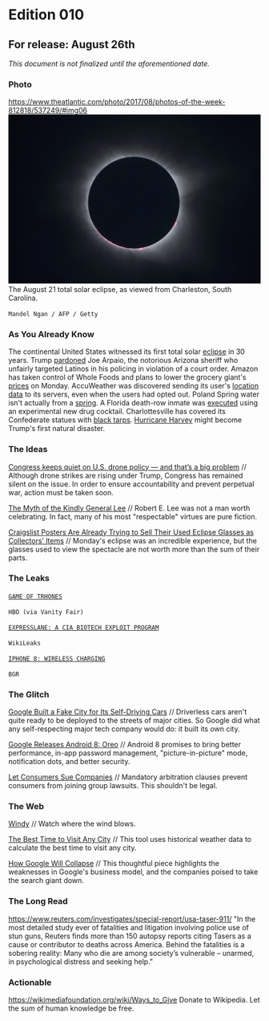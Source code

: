 # Edition 010

## For release: August 26th

_This document is not finalized until the aforementioned date._

### Photo

https://www.theatlantic.com/photo/2017/08/photos-of-the-week-812818/537249/#img06
![eclipse.jpg](eclipse.jpg)
The August 21 total solar eclipse, as viewed from Charleston, South Carolina.

`Mandel Ngan / AFP / Getty`

### As You Already Know
The continental United States witnessed its first total solar [eclipse](http://www.telegraph.co.uk/news/2017/08/22/solar-eclipse-2017-best-images-video-funny-reaction-us-witnesses/) in 30 years. Trump [pardoned](https://apnews.com/fd2f3f72f49d45ae925f9f11d715a7c8/President-Trump-grants-pardon-to-former-Sheriff-Joe-Arpaio-of-Arizona) Joe Arpaio, the notorious Arizona sheriff who unfairly targeted Latinos in his policing in violation of a court order. Amazon has taken control of Whole Foods and plans to lower the grocery giant's [prices](http://money.cnn.com/2017/08/24/news/companies/amazon-whole-foods/index.html) on Monday. AccuWeather was discovered sending its user's [location data](http://www.zdnet.com/article/accuweather-caught-sending-geo-location-data-even-when-denied-access/) to its servers, even when the users had opted out. Poland Spring water isn't actually from a [spring](https://www.washingtonpost.com/news/business/wp/2017/08/22/not-one-drop-of-poland-spring-bottled-water-is-from-a-spring-lawsuit-claims/). A Florida death-row inmate was [executed](http://www.cnn.com/2017/08/24/health/florida-death-row-inmate-execution/index.html) using an experimental new drug cocktail. Charlottesville has covered its Confederate statues with [black tarps](http://www.chicagotribune.com/news/nationworld/ct-charlottesville-confederate-statue-black-shroud-20170823-story.html). [Hurricane Harvey](https://www.theguardian.com/us-news/live/2017/aug/26/hurricane-harvey-makes-landfall-in-texas-latest-updates) might become Trump's first natural disaster.

### The Ideas

[Congress keeps quiet on U.S. drone policy — and that’s a big problem](https://www.washingtonpost.com/news/monkey-cage/wp/2017/08/24/congress-keeps-quiet-on-u-s-drone-policy-and-thats-a-big-problem/) // Although drone strikes are rising under Trump, Congress has remained silent on the issue. In order to ensure accountability and prevent perpetual war, action must be taken soon.

[The Myth of the Kindly General Lee](https://www.theatlantic.com/politics/archive/2017/06/the-myth-of-the-kindly-general-lee/529038/) // Robert E. Lee was not a man worth celebrating. In fact, many of his most "respectable" virtues are pure fiction.

[Craigslist Posters Are Already Trying to Sell Their Used Eclipse Glasses as Collectors’ Items](http://www.slate.com/blogs/moneybox/2017/08/21/craigslist_posters_are_already_trying_to_sell_their_used_eclipse_glasses.html) // Monday's eclipse was an incredible experience, but the glasses used to view the spectacle are not worth more than the sum of their parts.

### The Leaks

[`GAME OF TRHONES`](https://www.vanityfair.com/hollywood/2017/08/game-of-thrones-leak-hbo-spain)

`HBO (via Vanity Fair)`

[`EXPRESSLANE: A CIA BIOTECH EXPLOIT PROGRAM`](https://wikileaks.org/vault7/#ExpressLane)

`WikiLeaks`

[`IPHONE 8: WIRELESS CHARGING`](http://bgr.com/2017/08/25/iphone-8-wireless-charging-feature-leak/)

`BGR`

### The Glitch
[Google Built a Fake City for Its Self-Driving Cars](http://www.slate.com/blogs/future_tense/2017/08/25/google_affiliated_waymo_built_a_fake_city_in_california_to_test_its_self.html) // Driverless cars aren't quite ready to be deployed to the streets of major cities. So Google did what any self-respecting major tech company would do: it built its own city.

[Google Releases Android 8: Oreo](https://www.android.com/versions/oreo-8-0/) // Android 8 promises to bring better performance, in-app password management, "picture-in-picture" mode, notification dots, and better security.

[Let Consumers Sue Companies](https://www.nytimes.com/2017/08/22/opinion/let-consumers-sue-companies.html) // Mandatory arbitration clauses prevent consumers from joining group lawsuits. This shouldn't be legal.

### The Web

[Windy](https://www.windy.com/?33.119,-78.926,5) // Watch where the wind blows.

[The Best Time to Visit Any City](https://championtraveler.com/travel-weather-map/) // This tool uses historical weather data to calculate the best time to visit any city.

[How Google Will Collapse](https://hackernoon.com/how-google-collapsed-b6ffa82198ee) // This thoughtful piece highlights the weaknesses in Google's business model, and the companies poised to take the search giant down.

### The Long Read
https://www.reuters.com/investigates/special-report/usa-taser-911/ "In the most detailed study ever of fatalities and litigation involving police use of stun guns, Reuters finds more than 150 autopsy reports citing Tasers as a cause or contributor to deaths across America. Behind the fatalities is a sobering reality: Many who die are among society’s vulnerable – unarmed, in psychological distress and seeking help."

### Actionable
https://wikimediafoundation.org/wiki/Ways_to_Give Donate to Wikipedia. Let the sum of human knowledge be free.
